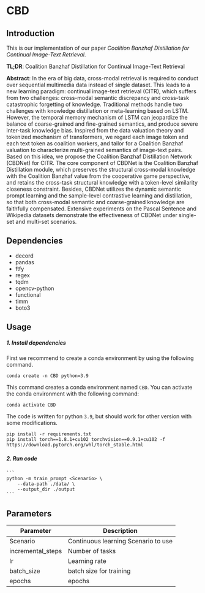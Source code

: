 # CBD
## Introduction
This is our implementation of our paper *Coalition Banzhaf Distillation for Continual Image-Text Retrieval*.

**TL;DR**: Coalition Banzhaf Distillation for Continual Image-Text Retrieval

**Abstract**:
In the era of big data, cross-modal retrieval is required to conduct over sequential multimedia data instead of single dataset. This leads to a new learning paradigm: continual image-text retrieval (CITR), which suffers from two challenges: cross-modal semantic discrepancy and cross-task catastrophic forgetting of knowledge. Traditional methods handle two challenges with knowledge distillation or meta-learning based on LSTM. However, the temporal memory mechanism of LSTM can jeopardize the balance of coarse-grained and fine-grained semantics, and produce severe inter-task knowledge bias. Inspired from the data valuation theory and tokenized mechanism of transformers, we regard each image token and each text token as coalition workers, and tailor for a Coalition Banzhaf valuation to characterize multi-grained semantics of image-text pairs. Based on this idea, we propose the Coalition Banzhaf Distillation Network (CBDNet) for CITR. The core component of CBDNet is the Coalition Banzhaf Distillation module, which preserves the structural cross-modal knowledge with the Coalition Banzhaf value from the cooperative game perspective, and retains the cross-task structural knowledge with a token-level similarity closeness constraint. Besides, CBDNet utilizes the dynamic semantic prompt learning and the sample-level contrastive learning and distillation, so that both cross-modal semantic and coarse-grained  knowledge are faithfully compensated. Extensive experiments on the Pascal Sentence and Wikipedia datasets demonstrate the effectiveness of CBDNet under single-set and multi-set scenarios.


## Dependencies
- decord
- pandas
- ftfy
- regex
- tqdm
- opencv-python
- functional
- timm
- boto3



## Usage

##### 1. Install dependencies
First we recommend to create a conda environment by using the following command.
```
conda create -n CBD python=3.9
```
This command creates a conda environment named `CBD`. You can activate the conda environment with the following command:
```
conda activate CBD
```
The code is written for python `3.9`, but should work for other version with some modifications.
```
pip install -r requirements.txt
pip install torch==1.8.1+cu102 torchvision==0.9.1+cu102 -f https://download.pytorch.org/whl/torch_stable.html
```



##### 2. Run code
    ```
    python -m train_prompt <Scenario> \
        --data-path ./data/ \
        --output_dir ./output 
    ```

## Parameters

| Parameter         |           Description                       | 
|-------------------|---------------------------------------------|
| Scenario             |   Continuous learning Scenario to use        |
| incremental_steps     |   Number of tasks                                      |
| lr             |   Learning rate               |
| batch_size        |   batch size for training    |
| epochs            |   epochs                    |

## 

